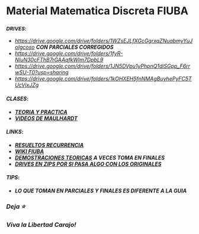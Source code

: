 # __Material Matematica Discreta FIUBA__

### <sub> ___DRIVES___: </sub>
* _https://drive.google.com/drive/folders/1WZsEJLfXGcGgrxqZNuabmyYuJoIgcoso_ ___CON PARCIALES CORREGIDOS___
* _https://drive.google.com/drive/folders/1fyR-NIuN30cFThB7rGAAqfkWlm7DpbL9_
* _https://drive.google.com/drive/folders/1JN5DVpu1yPhpnQ1diSGpp_F6rrwSU-T0?usp=sharing_
* _https://drive.google.com/drive/folders/1kOHXEH5fnNMAgBuyhePyFC5TUcVjxJZg_

#### ___CLASES___:
* [___TEORIA Y PRACTICA___](https://drive.google.com/drive/folders/1tPdmZbSLFGi1G8Xq9ISNbRxDimYXWERy)
* [___VIDEOS DE MAULHARDT___](https://youtube.com/playlist?list=PLM7ZBJfsXV3Se8Mjwn8RRbkFHl4OComOb) 

#### ___LINKS___:
* [___RESUELTOS RECURRENCIA___](/Resueltos)
* [___WIKI FIUBA___](http://wiki.foros-fiuba.com.ar/materias:61:07)
* [___DEMOSTRACIONES TEORICAS___](https://gist.github.com/milemarchese/3443345e9f895018dca2dacc78a9cc77#file-6107_matematica_discreta-ejercicios_de_final-ipynb) ___A VECES TOMA EN FINALES___
* [___DRIVES EN ZIPS POR SI PASA ALGO CON LOS ORIGINALES___](https://drive.google.com/drive/u/1/folders/1ewmcffTqOaZw3W5vT_prZMxQDUoGcvsQ)

#### ___TIPS___:
* ___LO QUE TOMAN EN PARCIALES Y FINALES ES DIFERENTE A LA GUIA___
<!--Ver  que toman en PARCIALES Y FINALES, es muy DIFERENTE a la GUIA -->

### _Deja **⭐**_
### _Viva la Libertad Carajo!_

